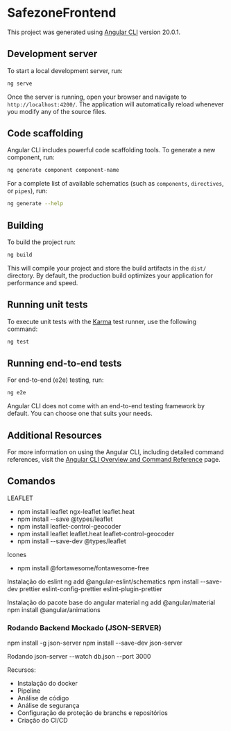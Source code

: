 # SafezoneFrontend

This project was generated using [Angular CLI](https://github.com/angular/angular-cli) version 20.0.1.

## Development server

To start a local development server, run:

```bash
ng serve
```

Once the server is running, open your browser and navigate to `http://localhost:4200/`. The application will automatically reload whenever you modify any of the source files.

## Code scaffolding

Angular CLI includes powerful code scaffolding tools. To generate a new component, run:

```bash
ng generate component component-name
```

For a complete list of available schematics (such as `components`, `directives`, or `pipes`), run:

```bash
ng generate --help
```

## Building

To build the project run:

```bash
ng build
```

This will compile your project and store the build artifacts in the `dist/` directory. By default, the production build optimizes your application for performance and speed.

## Running unit tests

To execute unit tests with the [Karma](https://karma-runner.github.io) test runner, use the following command:

```bash
ng test
```

## Running end-to-end tests

For end-to-end (e2e) testing, run:

```bash
ng e2e
```

Angular CLI does not come with an end-to-end testing framework by default. You can choose one that suits your needs.

## Additional Resources

For more information on using the Angular CLI, including detailed command references, visit the [Angular CLI Overview and Command Reference](https://angular.dev/tools/cli) page.

## Comandos
LEAFLET
- npm install leaflet ngx-leaflet leaflet.heat
- npm install --save @types/leaflet
- npm install leaflet-control-geocoder
- npm install leaflet leaflet.heat leaflet-control-geocoder
- npm install --save-dev @types/leaflet

Icones
- npm install @fortawesome/fontawesome-free

Instalação do eslint
ng add @angular-eslint/schematics
npm install --save-dev prettier eslint-config-prettier eslint-plugin-prettier

Instalação do pacote base do angular material
ng add @angular/material 
npm install @angular/animations


### Rodando Backend Mockado (JSON-SERVER)
npm install -g json-server
npm install --save-dev json-server

Rodando
json-server --watch db.json --port 3000


Recursos:
- Instalação do docker
- Pipeline
- Análise de código
- Análise de segurança
- Configuração de proteção de branchs e repositórios
- Criação do CI/CD